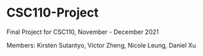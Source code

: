 # CSC110-Project
Final Project for CSC110, November - December 2021

Members: Kirsten Sutantyo, Victor Zheng, Nicole Leung, Daniel Xu 

